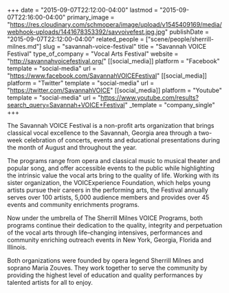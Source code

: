 +++
date = "2015-09-07T22:12:00-04:00"
lastmod = "2015-09-07T22:16:00-04:00"
primary_image = "https://res.cloudinary.com/schmopera/image/upload/v1545409169/media/webhook-uploads/1441678353392/savvoivefest.jpg.jpg"
publishDate = "2015-09-07T22:12:00-04:00"
related_people = ["scene/people/sherrill-milnes.md"]
slug = "savannah-voice-festival"
title = "Savannah VOICE Festival"
type_of_company = "Vocal Arts Festival"
website = "http://savannahvoicefestival.org/"
[[social_media]]
platform = "Facebook"
template = "social-media"
url = "https://www.facebook.com/SavannahVOICEFestival"
[[social_media]]
platform = "Twitter"
template = "social-media"
url = "https://twitter.com/SavannahVOICE"
[[social_media]]
platform = "Youtube"
template = "social-media"
url = "https://www.youtube.com/results?search_query=Savannah+VOICE+Festival"
_template = "company_single"
+++

The Savannah VOICE Festival is a non-profit arts organization that brings classical vocal excellence to the Savannah, Georgia area through a two-week celebration of concerts, events and educational presentations during the month of August and throughout the year.

The programs range from opera and classical music to musical theater and popular song, and offer accessible events to the public while highlighting the intrinsic value the vocal arts bring to the quality of life. Working with its sister organization, the VOICExperience Foundation, which helps young artists pursue their careers in the performing arts, the Festival annually serves over 100 artists, 5,000 audience members and provides over 45 events and community enrichments programs.

Now under the umbrella of The Sherrill Milnes VOICE Programs, both programs continue their dedication to the quality, integrity and perpetuation of the vocal arts through life–changing intensives, performances and community enriching outreach events in New York, Georgia, Florida and Illinois.

Both organizations were founded by opera legend Sherrill Milnes and soprano Maria Zouves. They work together to serve the community by providing the highest level of education and quality performances by talented artists for all to enjoy.
